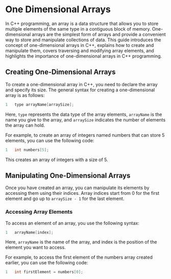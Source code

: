 # One Dimensional Arrays
In C++ programming, an array is a data structure that allows you to store multiple elements of the same type in a contiguous block of memory. One-dimensional arrays are the simplest form of arrays and provide a convenient way to store and manipulate collections of data. This guide introduces the concept of one-dimensional arrays in C++, explains how to create and manipulate them, covers traversing and modifying array elements, and highlights the importance of one-dimensional arrays in C++ programming.

## Creating One-Dimensional Arrays
To create a one-dimensional array in C++, you need to declare the array and specify its size. The general syntax for creating a one-dimensional array is as follows:
```cpp
1	type arrayName[arraySize];
```
Here, `type` represents the data type of the array elements, `arrayName` is the name you give to the array, and `arraySize` indicates the number of elements the array can hold.

For example, to create an array of integers named numbers that can store 5 elements, you can use the following code:
```cpp
1	int numbers[5];
```
This creates an array of integers with a size of 5.

## Manipulating One-Dimensional Arrays
Once you have created an array, you can manipulate its elements by accessing them using their indices. Array indices start from 0 for the first element and go up to `arraySize - 1` for the last element.

### Accessing Array Elements
To access an element of an array, you use the following syntax:
```cpp
1	arrayName[index];
```
Here, `arrayName` is the name of the array, and index is the position of the element you want to access.

For example, to access the first element of the numbers array created earlier, you can use the following code:
```cpp
1	int firstElement = numbers[0];
```



